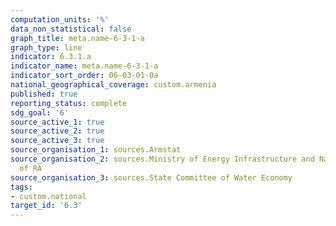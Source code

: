 ```yaml
---
computation_units: '%'
data_non_statistical: false
graph_title: meta.name-6-3-1-a
graph_type: line
indicator: 6.3.1.a
indicator_name: meta.name-6-3-1-a
indicator_sort_order: 06-03-01-0a
national_geographical_coverage: custom.armenia
published: true
reporting_status: complete
sdg_goal: '6'
source_active_1: true
source_active_2: true
source_active_3: true
source_organisation_1: sources.Armstat
source_organisation_2: sources.Ministry of Energy Infrastructure and Natural Resources
  of RA
source_organisation_3: sources.State Committee of Water Economy
tags:
- custom.national
target_id: '6.3'
---
```

